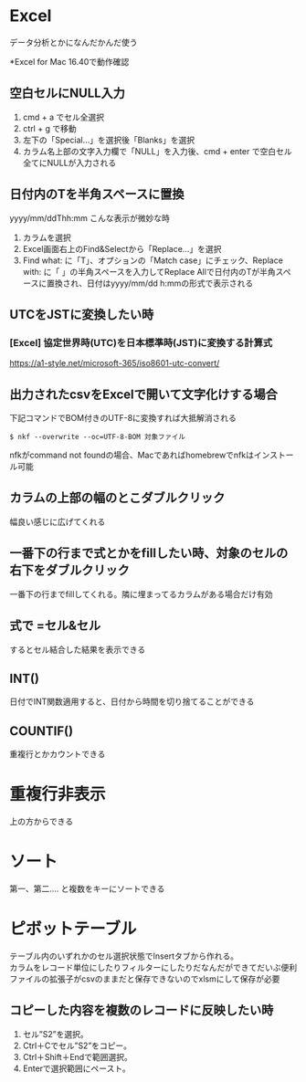 # Excel
データ分析とかになんだかんだ使う  

*Excel for Mac 16.40で動作確認

## 空白セルにNULL入力
1. cmd + a でセル全選択
2. ctrl + g で移動
3. 左下の「Special…」を選択後「Blanks」を選択
4. カラム名上部の文字入力欄で「NULL」を入力後、cmd + enter で空白セル全てにNULLが入力される


## 日付内のTを半角スペースに置換
yyyy/mm/ddThh:mm こんな表示が微妙な時

1. カラムを選択
2. Excel画面右上のFind&Selectから「Replace…」を選択
3. Find what: に「T」、オプションの「Match case」にチェック、Replace with: に「 」の半角スペースを入力してReplace Allで日付内のTが半角スペースに置換され、日付はyyyy/mm/dd h:mmの形式で表示される

## UTCをJSTに変換したい時
### [Excel] 協定世界時(UTC)を日本標準時(JST)に変換する計算式
https://a1-style.net/microsoft-365/iso8601-utc-convert/

## 出力されたcsvをExcelで開いて文字化けする場合
下記コマンドでBOM付きのUTF-8に変換すれば大抵解消される
```
$ nkf --overwrite --oc=UTF-8-BOM 対象ファイル
```
nfkがcommand not foundの場合、Macであればhomebrewでnfkはインストール可能

## カラムの上部の幅のとこダブルクリック
幅良い感じに広げてくれる

## 一番下の行まで式とかをfillしたい時、対象のセルの右下をダブルクリック
一番下の行までfillしてくれる。隣に埋まってるカラムがある場合だけ有効

## 式で =セル&セル
するとセル結合した結果を表示できる

## INT()
日付でINT関数適用すると、日付から時間を切り捨てることができる

## COUNTIF()
重複行とかカウントできる

# 重複行非表示
上の方からできる

# ソート
第一、第二.... と複数をキーにソートできる

# ピボットテーブル
テーブル内のいずれかのセル選択状態でInsertタブから作れる。  
カラムをレコード単位にしたりフィルターにしたりだなんだができてだいぶ便利  
ファイルの拡張子がcsvのままだと保存できないのでxlsmにして保存が必要

## コピーした内容を複数のレコードに反映したい時
1. セル”S2”を選択。
2. Ctrl＋Cでセル”S2”をコピー。
3. Ctrl＋Shift＋Endで範囲選択。
4. Enterで選択範囲にペースト。